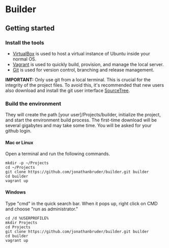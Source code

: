 # Builder

## Getting started

### Install the tools

- [VirtualBox](https://www.virtualbox.org/) is used to host a virtual instance of Ubuntu inside your normal OS.
- [Vagrant](https://www.vagrantup.com/downloads.html) is used to quickly build, provision, and manage the local server.
- [Git](https://git-scm.com/) is used for version control, branching and release management.

**IMPORTANT:**
Only use git from a local terminal. This is crucial for the integrity of the project files. To avoid this, it's recommended that new users also download and install the git user interface [SourceTree](https://www.sourcetreeapp.com/).


### Build the environment
They will create the path [your user]/Projects/builder, initialize the project, and start the environment build process. The first-time download will be several gigabytes and may take some time. You will be asked for your github login.

#### Mac or Linux
Open a terminal and run the following commands. 

````
mkdir -p ~/Projects
cd ~/Projects
git clone https://github.com/jonathanbruder/builder.git builder
cd builder
vagrant up
````

#### Windows
Type "cmd" in the quick search bar. When it pops up, right click on CMD and choose "run as administrator."

````
cd /d %USERPROFILE%
mkdir Projects
cd Projects
git clone https://github.com/jonathanbruder/builder.git builder
cd builder
vagrant up
